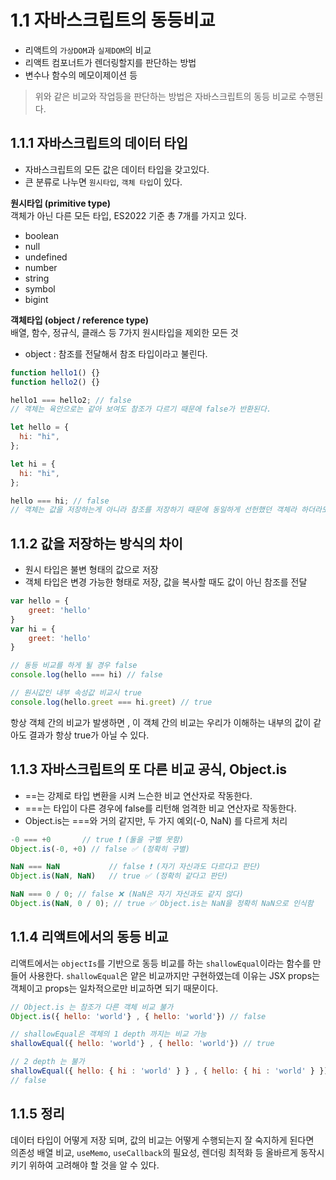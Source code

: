 # 1.1 자바스크립트의 동등비교
- 리액트의 `가상DOM`과 `실제DOM`의 비교
- 리액트 컴포너트가 렌더링할지를 판단하는 방법
- 변수나 함수의 메모이제이션 등 

> 위와 같은 비교와 작업등을 판단하는 방법은 자바스크립트의 동등 비교로 수행된다. 

## 1.1.1 자바스크립트의 데이터 타입 
- 자바스크립트의 모든 값은 데이터 타입을 갖고있다. 
- 큰 분류로 나누면 `원시타입`, `객체 타입`이 있다. 

**원시타입 (primitive type)**<br/>
객체가 아닌 다른 모든 타입, ES2022 기준 총 7개를 가지고 있다.
- boolean
- null
- undefined
- number
- string
- symbol
- bigint

**객체타입 (object / reference type)**<br/>
배열, 함수, 정규식, 클래스 등 7가지 원시타입을 제외한 모든 것
- object : 참조를 전달해서 참조 타입이라고 불린다.

```js 
function hello1() {}
function hello2() {}

hello1 === hello2; // false
// 객체는 육안으로는 같아 보여도 참조가 다르기 때문에 false가 반환된다.

let hello = {
  hi: "hi",
};

let hi = {
  hi: "hi",
};

hello === hi; // false
// 객체는 값을 저장하는게 아니라 참조를 저장하기 때문에 동일하게 선헌했던 객체라 하더라도 저장하는 순간 다른 참조를 바라보기 떄문에 false를 반환한다.
```

## 1.1.2 값을 저장하는 방식의 차이
- 원시 타입은 불변 형태의 값으로 저장
- 객체 타입은 변경 가능한 형태로 저장, 값을 복사할 때도 값이 아닌 참조를 전달


```js
var hello = {
    greet: 'hello'
}
var hi = {
    greet: 'hello'
}

// 동등 비교를 하게 될 경우 false 
console.log(hello === hi) // false

// 원시값인 내부 속성값 비교시 true
console.log(hello.greet === hi.greet) // true
```

항상 객체 간의 비교가 발생하면 , 이 객체 간의 비교는 우리가 이해하는 내부의 값이
같아도 결과가 항상 true가 아닐 수 있다.

## 1.1.3 자바스크립트의 또 다른 비교 공식, Object.is 
- ==는 강제로 타입 변환을 시켜 느슨한 비교 연산자로 작동한다.
- ===는 타입이 다른 경우에 false를 리턴해 엄격한 비교 연산자로 작동한다.
- Object.is는 ===와 거의 같지만, 두 가지 예외(-0, NaN) 를 다르게 처리


```js
-0 === +0       // true ❗️ (둘을 구별 못함)
Object.is(-0, +0) // false ✅ (정확히 구별)

NaN === NaN           // false ❗️ (자기 자신과도 다르다고 판단)
Object.is(NaN, NaN)   // true ✅ (정확히 같다고 판단)

NaN === 0 / 0; // false ❌ (NaN은 자기 자신과도 같지 않다)
Object.is(NaN, 0 / 0); // true ✅ Object.is는 NaN을 정확히 NaN으로 인식함
```

## 1.1.4 리액트에서의 동등 비교 
리액트에서는 `objectIs`를 기반으로 동등 비교를 하는 `shallowEqual`이라는 함수를 만들어 사용한다.
`shallowEqual`은 얕은 비교까지만 구현하였는데 이유는 JSX props는 객체이고 props는 일차적으로만 비교하면 되기 때문이다.


```js
// Object.is 는 참조가 다른 객체 비교 불가 
Object.is({ hello: 'world'} , { hello: 'world'}) // false

// shallowEqual은 객체의 1 depth 까지는 비교 가능 
shallowEqual({ hello: 'world'} , { hello: 'world'}) // true

// 2 depth 는 불가 
shallowEqual({ hello: { hi : 'world' } } , { hello: { hi : 'world' } }) 
// false
```

## 1.1.5 정리 
데이터 타입이 어떻게 저장 되며, 값의 비교는 어떻게 수행되는지 잘 숙지하게 된다면
<br/>의존성 배열 비교, `useMemo`, `useCallback`의 필요성, 렌더링 최적화 등 올바르게 동작시키기 위하여 고려해야 할 것을 알 수 있다.





